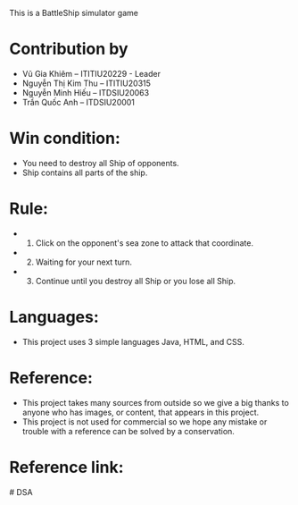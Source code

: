 This is a BattleShip simulator game

# Contribution by
- Vũ Gia Khiêm – ITITIU20229 - Leader
- Nguyễn Thị Kim Thu – ITITIU20315
- Nguyễn Minh Hiếu – ITDSIU20063
- Trần Quốc Anh – ITDSIU20001


# Win condition:
- You need to destroy all Ship of opponents.
- Ship contains all parts of the ship.

# Rule:
- 1. Click on the opponent's sea zone to attack that coordinate.
- 2. Waiting for your next turn.
- 3. Continue until you destroy all Ship or you lose all Ship.

# Languages:
- This project uses 3 simple languages Java, HTML, and CSS.

# Reference:
- This project takes many sources from outside so we give a big thanks to
anyone who has images, or content, that appears in this project.
- This project is not used for commercial so we hope any mistake or trouble
with a reference can be solved by a conservation.

# Reference link:
#   D S A  
 
